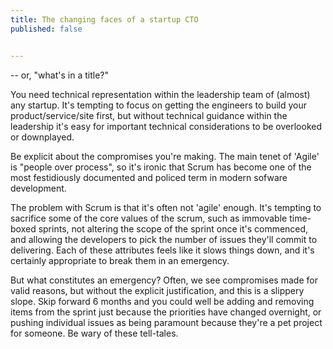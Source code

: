 ```yaml
---
title: The changing faces of a startup CTO
published: false


---
```


-- or, "what's in a title?"

You need technical representation within the leadership team of (almost) any startup. It's tempting to focus on getting the engineers to build your product/service/site first, but without technical guidance within the leadership it's easy for important technical considerations to be overlooked or downplayed.

Be explicit about the compromises you're making. The main tenet of 'Agile' is "people over process", so it's ironic that Scrum has become one of the most festidiously documented and policed term in modern sofware development. 

The problem with Scrum is that it's often not 'agile' enough. It's tempting to sacrifice some of the core values of the scrum, such as immovable time-boxed sprints, not altering the scope of the sprint once it's commenced, and allowing the developers to pick the number of issues they'll commit to delivering. Each of these attributes feels like it slows things down, and it's certainly appropriate to break them in an emergency.

But what constitutes an emergency? Often, we see compromises made for valid reasons, but without the explicit justification, and this is a slippery slope. Skip forward 6 months and you could well be adding and removing items from the sprint just because the priorities have changed overnight, or pushing individual issues as being paramount because they're a pet project for someone. Be wary of these tell-tales.